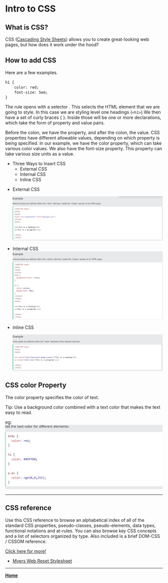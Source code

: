 # Intro to CSS

## What is CSS?

CSS ([Cascading Style Sheets](https://developer.mozilla.org/en-US/docs/Learn/CSS/First_steps/What_is_CSS)) allows you to create great-looking web pages, but how does it work under the hood?

## How to add CSS

Here are a few examples.

``` 
h1 {
    color: red;
    font-size: 5em;
}

```

 The rule opens with a selector . This selects the HTML element that we are going to style. In this case we are styling level one headings (` <h1> `).We then have a set of curly braces { }. Inside those will be one or more declarations, which take the form of property and value pairs. 
 
 Before the colon, we have the property, and after the colon, the value. CSS properties have different allowable values, depending on which property is being specified. In our example, we have the color property, which can take various color values. We also have the font-size property. This property can take various size units as a value.

- Three Ways to Insert CSS  
  - External CSS
  - Internal CSS
  - Inline CSS
    
* External CSS

    ![extcss](extcss.jpg)


* Internal CSS
        ![internalcss](intcss.jpg)


* Inline CSS 

    ![inline](inlinecss.jpg)


## CSS color Property

The color property specifies the color of text.

Tip: Use a background color combined with a text color that makes the text easy to read.

eg: ![color](csscolor.jpg)

***

## CSS reference

Use this CSS reference to browse an alphabetical index of all of the standard CSS properties, pseudo-classes, pseudo-elements, data types, functional notations and at-rules. You can also browse key CSS concepts and a list of selectors organized by type. Also included is a brief DOM-CSS / CSSOM reference.

[Click here for more!](https://developer.mozilla.org/en-US/docs/Web/CSS/Reference)


* [Myers Web Reset Stylesheet](https://meyerweb.com/eric/tools/css/reset/)

***

[**Home**](https://slayerr1.github.io/reading-notes/)